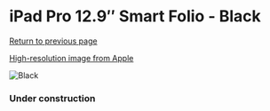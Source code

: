 # iPad Pro 12.9″ Smart Folio - Black

[Return to previous page](/ipad_pro4)

[High-resolution image from Apple](https://store.storeimages.cdn-apple.com/8756/as-images.apple.com/is/MXT92?wid=4500&hei=4500&fmt=png)

<div style="width: 384px"><img src="/everyphone/MXT92.png" alt="Black"></div>

### Under construction

